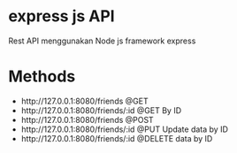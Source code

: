 # express js API

Rest API menggunakan Node js framework express

# Methods

<ul>
 <li>http://127.0.0.1:8080/friends @GET</li>
 <li>http://127.0.0.1:8080/friends/:id @GET By ID</li>
 <li>http://127.0.0.1:8080/friends @POST</li>
 <li>http://127.0.0.1:8080/friends/:id @PUT Update data by ID</li>
 <li>http://127.0.0.1:8080/friends/:id @DELETE data by ID</li>
 </ul>
